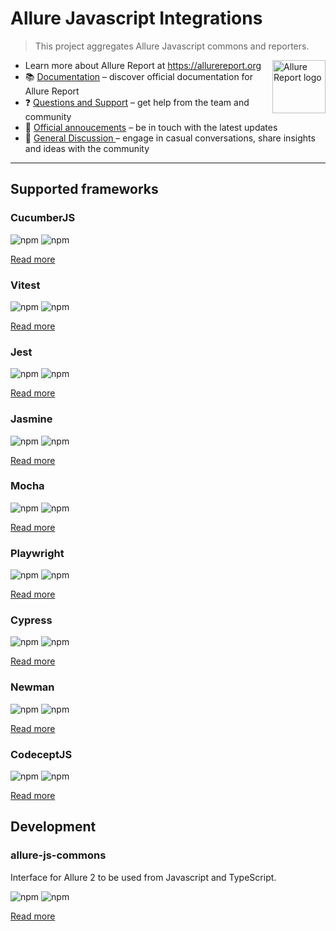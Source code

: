 # Allure Javascript Integrations

> This project aggregates Allure Javascript commons and reporters.

[<img src="https://allurereport.org/public/img/allure-report.svg" height="85px" alt="Allure Report logo" align="right" />](https://allurereport.org "Allure Report")

- Learn more about Allure Report at https://allurereport.org
- 📚 [Documentation](https://allurereport.org/docs/) – discover official documentation for Allure Report
- ❓ [Questions and Support](https://github.com/orgs/allure-framework/discussions/categories/questions-support) – get help from the team and community
- 📢 [Official annoucements](https://github.com/orgs/allure-framework/discussions/categories/announcements) – be in touch with the latest updates
- 💬 [General Discussion ](https://github.com/orgs/allure-framework/discussions/categories/general-discussion) – engage in casual conversations, share insights and ideas with the community

---

## Supported frameworks

### CucumberJS

![npm](https://img.shields.io/npm/dm/allure-cucumberjs.svg) ![npm](https://img.shields.io/npm/v/allure-cucumberjs.svg)

[Read more](/packages/allure-cucumberjs/README.md)


### Vitest

![npm](https://img.shields.io/npm/dm/allure-vitest.svg) ![npm](https://img.shields.io/npm/v/allure-vitest.svg)

[Read more](/packages/allure-vitest/README.md)

### Jest

![npm](https://img.shields.io/npm/dm/allure-jest.svg) ![npm](https://img.shields.io/npm/v/allure-jest.svg)

[Read more](/packages/allure-jest/README.md)

### Jasmine

![npm](https://img.shields.io/npm/dm/allure-jasmine.svg) ![npm](https://img.shields.io/npm/v/allure-jasmine.svg)

[Read more](/packages/allure-jasmine/README.md)

### Mocha

![npm](https://img.shields.io/npm/dm/allure-mocha.svg) ![npm](https://img.shields.io/npm/v/allure-mocha.svg)

[Read more](/packages/allure-mocha/README.md)

### Playwright

![npm](https://img.shields.io/npm/dm/allure-playwright.svg) ![npm](https://img.shields.io/npm/v/allure-playwright.svg)

[Read more](/packages/allure-playwright/README.md)

### Cypress

![npm](https://img.shields.io/npm/dm/allure-cypress.svg) ![npm](https://img.shields.io/npm/v/allure-cypress.svg)

[Read more](/packages/allure-cypress/README.md)

### Newman

![npm](https://img.shields.io/npm/dm/newman-reporter-allure.svg) ![npm](https://img.shields.io/npm/v/newman-reporter-allure.svg)

[Read more](/packages/newman-reporter-allure/README.md)

### CodeceptJS

![npm](https://img.shields.io/npm/dm/allure-codeceptjs.svg) ![npm](https://img.shields.io/npm/v/allure-codeceptjs.svg)

[Read more](/packages/allure-codeceptjs/README.md)

## Development

### allure-js-commons

Interface for Allure 2 to be used from Javascript and TypeScript.

![npm](https://img.shields.io/npm/dm/allure-js-commons.svg) ![npm](https://img.shields.io/npm/v/allure-js-commons.svg)

[Read more](/packages/allure-js-commons/README.md)
